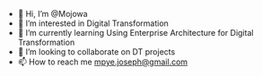 - 👋 Hi, I’m @Mojowa
- 👀 I’m interested in Digital Transformation
- 🌱 I’m currently learning Using Enterprise Architecture for Digital Transformation 
- 💞️ I’m looking to collaborate on DT projects
- 📫 How to reach me mpye.joseph@gmail.com

<!---
Mojowa/Mojowa is a ✨ special ✨ repository because its `README.md` (this file) appears on your GitHub profile.
You can click the Preview link to take a look at your changes.
--->

